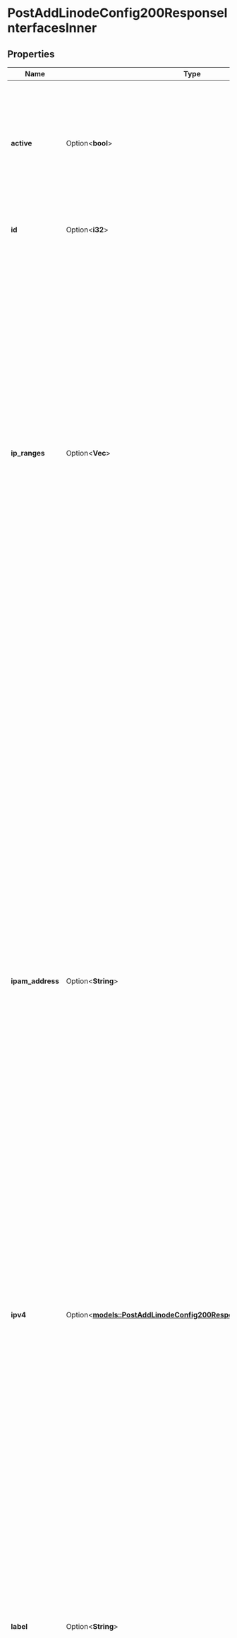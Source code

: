 # PostAddLinodeConfig200ResponseInterfacesInner

## Properties

Name | Type | Description | Notes
------------ | ------------- | ------------- | -------------
**active** | Option<**bool**> | __Read-only__ Returns `true` if the interface is in use, meaning that the Linode has been booted using the configuration profile to which the interface belongs. | [optional][readonly]
**id** | Option<**i32**> | __Read-only__ The unique ID representing this interface. | [optional][readonly]
**ip_ranges** | Option<**Vec<String>**> | IPv4 CIDR VPC subnet ranges that are routed to this interface.  When included in a request:  - A range can't include any addresses that are assigned to an active Linode or another VPC subnet.  - When updating, you need to include any existing ranges to maintain them. If a range is left out, it will be removed.  - Submit this as an empty array removes all existing values.  - Omit this object to leave existing values as is.  <<LB>>  > 📘 > > This is only supported for interfaces with a `purpose` of `vpc`. | [optional]
**ipam_address** | Option<**String**> | This interface's private IP address in classless inter-domain routing (CIDR) notation.  For interfaces with a `purpose` of `public`:  - If you include this in a request, set it to an empty string (`\"\"`) or `null`.  - Returned as `null` in a response.  For interfaces with a `purpose` of `vlan`:  - To avoid conflicting addresses, make sure this value is unique for each `vlan` interface.  - This should be unique among devices attached to the VLAN to avoid conflict.  - If Network Helper is enabled, the Linode's interface will be automatically configured to use this address after the Linode is rebooted. If Network Helper is disabled, enable the address using [manual static IP configuration](https://www.linode.com/docs/guides/manual-network-configuration/).  For interfaces with a `purpose` of `vpc`:  - If you include this in a request, set it to an empty string (`\"\"`) or `null`.  - Returned as `null` in a response. | [optional]
**ipv4** | Option<[**models::PostAddLinodeConfig200ResponseInterfacesInnerIpv4**](post_add_linode_config_200_response_interfaces_inner_ipv4.md)> |  | [optional]
**label** | Option<**String**> | __Filterable__ The name of this interface.  For interfaces with a `purpose` of `vlan`:  - Required.  - This needs to be unique among a Linode's interfaces. A Linode can't be attached to the same VLAN multiple times.  - This can only contain ASCII letters, numbers, and dashes (`-`). You can't use two consecutive dashes (`--`).  - If the VLAN label is new, a VLAN is created. Up to 10 VLANs can be created in each data center `region`. To view your active VLANs, run the [List VLANs](https://techdocs.akamai.com/linode-api/reference/get-vlans) operation.  For interfaces with a `purpose` of `public`:  - If you include this in a request, set it to an empty string (`\"\"`) or `null`.  - Returned as `null` in a response.  For interfaces with a `purpose` of `vpc`:  - If you include this in a request, set it to an empty string (`\"\"`) or `null`.  - Returned as `null` in a response. | [optional]
**primary** | Option<**bool**> | The default route to the Linode. Each Linode can have one interface set as its `primary`. If you haven't specifically set a `primary`, the first non-`vlan` type interface is automatically treated as the primary.  > 📘 > > This needs to be set to `false` for any interface that uses `vlan` as its `purpose`. | [optional]
**purpose** | **String** | The type of interface. This can be `public`, `vlan`, or `vpc`.  For interfaces with a `purpose` of `public`:  - You can only define one `public` interface per Linode.  - The Linode's default public IPv4 address is assigned to the `public` interface.  - A Linode needs a `public` interface in the first or `eth0` position to be reachable via the public internet, after it boots. If no `public` interface is configured, you can only access the Linode through [LISH](https://www.linode.com/docs/products/compute/compute-instances/guides/lish/), or through another Linode that's connected to the same VLAN or VPC.  For interfaces with a `purpose` of `vlan`:  - Configuring this `purpose` of interface attaches a Linode to the VLAN with the specified `label`.  - If an `ipam_address` is configured, the Linode uses this address.  For interfaces with a `purpose` of `vpc`:  - Configuring this `purpose` of interface attaches a Linode to an existing VPC subnet with the specified `subnet_id`.  - When the interface is activated, the Linode is configured to use an IP address from the range in the assigned VPC subnet. See `ipv4.vpc` for more information. | 
**subnet_id** | Option<**i32**> | The `id` of the VPC subnet for this interface. Use this value in a request to assign a Linode to a VPC subnet.  - Required for `vpc` type interfaces.  - Returned as `null` for non-`vpc` type interfaces.  - Once you've assigned a VPC subnet to an interface, you can't update it.  - You need to reboot a Linode using the interface's configuration profile to assign the Linode to a VPC subnet. | [optional]
**vpc_id** | Option<**i32**> | __Read-only__ The `id` of the VPC configured for this interface. Returned as `null` for non-`vpc` type interfaces. | [optional][readonly]

[[Back to Model list]](../README.md#documentation-for-models) [[Back to API list]](../README.md#documentation-for-api-endpoints) [[Back to README]](../README.md)


